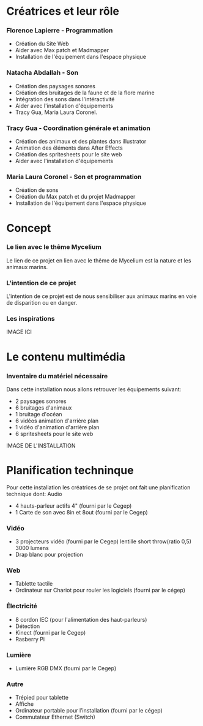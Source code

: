 # Créatrices et leur rôle

### Florence Lapierre - Programmation 
- Création du Site Web
- Aider avec Max patch et Madmapper
- Installation de l'équipement dans l'espace physique

### Natacha Abdallah - Son
- Création des paysages sonores
- Création des bruitages de la faune et de la flore marine
- Intégration des sons dans l'intéractivité
- Aider avec l'installation d'équipements
- Tracy Gua, Maria Laura Coronel. 

### Tracy Gua - Coordination générale et animation
- Création des animaux et des plantes dans illustrator
- Animation des éléments dans After Effects
- Création des spritesheets pour le site web
- Aider avec l'installation d'équipements

### Maria Laura Coronel - Son et programmation
- Création de sons
- Création du Max patch et du projet Madmapper
- Installation de l'équipement dans l'espace physique

# Concept 

### Le lien avec le thême Mycelium 
Le lien de ce projet en lien avec le thême de Mycelium est la nature et les animaux marins.

### L'intention de ce projet
L'intention de ce projet est de nous sensibiliser aux animaux marins en voie de disparition ou en danger.

### Les inspirations
IMAGE ICI 



# Le contenu multimédia 

### Inventaire du matériel nécessaire 
Dans cette installation nous allons retrouver les équipements suivant: 
- 2 paysages sonores
- 6 bruitages d'animaux 
- 1 bruitage d'océan 
- 6 vidéos animation d'arrière plan
- 1 vidéo d'animation d'arrière plan
- 6 spritesheets pour le site web

IMAGE DE L'INSTALLATION 

# Planification techninque
Pour cette installation les créatrices de se projet ont fait une planification technique dont: 
Audio

- 4 hauts-parleur actifs 4" (fourni par le Cegep)
- 1 Carte de son avec 8in et 8out (fourni par le Cegep)

### Vidéo

- 3 projecteurs vidéo (fourni par le Cegep) lentille short throw(ratio 0,5) 3000 lumens
- Drap blanc pour projection
 
### Web

- Tablette tactile
- Ordinateur sur Chariot pour rouler les logiciels (fourni par le cégep)
 
### Électricité

- 8 cordon IEC (pour l'alimentation des haut-parleurs)
- Détection
- Kinect (fourni par le Cegep)
- Rasberry Pi

### Lumière

- Lumière RGB DMX (fourni par le Cegep)
 
### Autre

- Trépied pour tablette
- Affiche
- Ordinateur portable pour l’installation (fourni par le cégep)
- Commutateur Ethernet (Switch)
